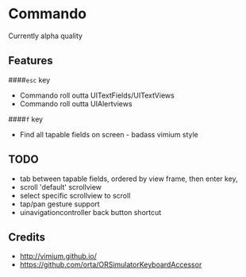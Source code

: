 # Commando

Currently alpha quality

## Features
####`esc` key
- Commando roll outta UITextFields/UITextViews
- Commando roll outta UIAlertviews

####`f` key
- Find all tapable fields on screen - badass vimium style

## TODO
- tab between tapable fields, ordered by view frame, then enter key,
- scroll 'default' scrollview
- select specific scrollview to scroll
- tap/pan gesture support
- uinavigationcontroller back button shortcut

## Credits
- http://vimium.github.io/
- https://github.com/orta/ORSimulatorKeyboardAccessor
